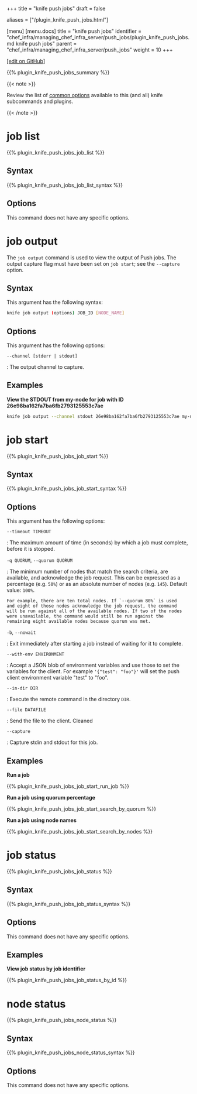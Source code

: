 +++
title = "knife push jobs"
draft = false

aliases = ["/plugin_knife_push_jobs.html"]

[menu]
  [menu.docs]
    title = "knife push jobs"
    identifier = "chef_infra/managing_chef_infra_server/push_jobs/plugin_knife_push_jobs.md knife push jobs"
    parent = "chef_infra/managing_chef_infra_server/push_jobs"
    weight = 10
+++    

[\[edit on GitHub\]](https://github.com/chef/chef-web-docs/blob/master/content/plugin_knife_push_jobs.md)

{{% plugin_knife_push_jobs_summary %}}

{{< note >}}

Review the list of [common options](/knife_options/) available to
this (and all) knife subcommands and plugins.

{{< /note >}}

job list
========

{{% plugin_knife_push_jobs_job_list %}}

Syntax
------

{{% plugin_knife_push_jobs_job_list_syntax %}}

Options
-------

This command does not have any specific options.

job output
==========

The `job output` command is used to view the output of Push jobs. The
output capture flag must have been set on `job start`; see the
`--capture` option.

Syntax
------

This argument has the following syntax:

``` bash
knife job output (options) JOB_ID [NODE_NAME]
```

Options
-------

This argument has the following options:

`--channel [stderr | stdout]`

:   The output channel to capture.

Examples
--------

**View the STDOUT from my-node for job with ID
26e98ba162fa7ba6fb2793125553c7ae**

``` bash
knife job output --channel stdout 26e98ba162fa7ba6fb2793125553c7ae my-node
```

job start
=========

{{% plugin_knife_push_jobs_job_start %}}

Syntax
------

{{% plugin_knife_push_jobs_job_start_syntax %}}

Options
-------

This argument has the following options:

`--timeout TIMEOUT`

:   The maximum amount of time (in seconds) by which a job must
    complete, before it is stopped.

`-q QUORUM`, `--quorum QUORUM`

:   The minimum number of nodes that match the search criteria, are
    available, and acknowledge the job request. This can be expressed as
    a percentage (e.g. `50%`) or as an absolute number of nodes (e.g.
    `145`). Default value: `100%`.

    For example, there are ten total nodes. If `--quorum 80%` is used
    and eight of those nodes acknowledge the job request, the command
    will be run against all of the available nodes. If two of the nodes
    were unavailable, the command would still be run against the
    remaining eight available nodes because quorum was met.

`-b`, `--nowait`

:   Exit immediately after starting a job instead of waiting for it to
    complete.

`--with-env ENVIRONMENT`

:   Accept a JSON blob of environment variables and use those to set the
    variables for the client. For example `'{"test": "foo"}'` will set
    the push client environment variable "test" to "foo".

`--in-dir DIR`

:   Execute the remote command in the directory `DIR`.

`--file DATAFILE`

:   Send the file to the client. Cleaned

`--capture`

:   Capture stdin and stdout for this job.

Examples
--------

**Run a job**

{{% plugin_knife_push_jobs_job_start_run_job %}}

**Run a job using quorum percentage**

{{% plugin_knife_push_jobs_job_start_search_by_quorum %}}

**Run a job using node names**

{{% plugin_knife_push_jobs_job_start_search_by_nodes %}}

job status
==========

{{% plugin_knife_push_jobs_job_status %}}

Syntax
------

{{% plugin_knife_push_jobs_job_status_syntax %}}

Options
-------

This command does not have any specific options.

Examples
--------

**View job status by job identifier**

{{% plugin_knife_push_jobs_job_status_by_id %}}

node status
===========

{{% plugin_knife_push_jobs_node_status %}}

Syntax
------

{{% plugin_knife_push_jobs_node_status_syntax %}}

Options
-------

This command does not have any specific options.
